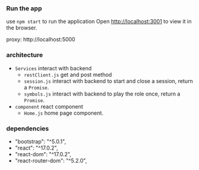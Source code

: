 ### Run the app

use `npm start` to run the application
Open [http://localhost:3001](http://localhost:3001) to view it in the browser.

proxy: http://localhost:5000

### architecture

- `Services` interact with backend
  - `restClient.js` get and post method
  - `session.js` interact with backend to start and close a session, return a `Promise`.
  - `symbols.js` interact with backend to play the role once, return a `Promise`.
- `component` react component
  - `Home.js` home page component.

### dependencies

- "bootstrap": "^5.0.1",
- "react": "^17.0.2",
- "react-dom": "^17.0.2",
- "react-router-dom": "^5.2.0",
